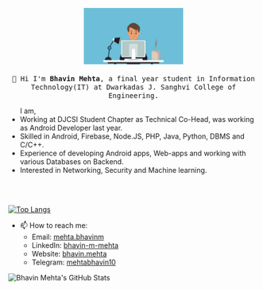 <p align="center">
  <img src="https://github.com/mehtabhavin10/mehtabhavin10/blob/master/pic.jpg" width="200px">
  <br>
  <samp>
    <br>
    👋 Hi I'm <strong>Bhavin Mehta</strong>, a final year student in Information Technology(IT) at Dwarkadas J. Sanghvi College of Engineering. <br>
    <ul>I am, 
    <li>Working at DJCSI Student Chapter as Technical Co-Head, was working as Android Developer last year.</li>
	<li>Skilled in Android, Firebase, Node.JS, PHP, Java, Python, DBMS and C/C++.</li> 
	<li>Experience of developing Android apps, Web-apps and working with various Databases on Backend.</li>
	<li>Interested in Networking, Security and Machine learning.</li>
    </ul>
    <br><br>
  </samp>
</p>

  
[![Top Langs](https://github-readme-stats.vercel.app/api/top-langs/?username=mehtabhavin10&layout=compact)](https://github.com/anuraghazra/github-readme-stats)

  
* 📫 How to reach me:
  - Email: [mehta.bhavinm](mailto:mehta.bhavinm@gmail.com)
  - LinkedIn: [bhavin-m-mehta](https://www.linkedin.com/in/bhavin-m-mehta/)
  - Website: [bhavin.mehta](https://mehtabhavin10.github.io/)
  - Telegram: [mehtabhavin10](https://t.me/mehtabhavin10)
  

![Bhavin Mehta's GitHub Stats](https://github-readme-stats.vercel.app/api?username=mehtabhavin10&show_icons=True&title_color=ffffff&icon_color=bb2acf&text_color=daf7dc&bg_color=151515)
